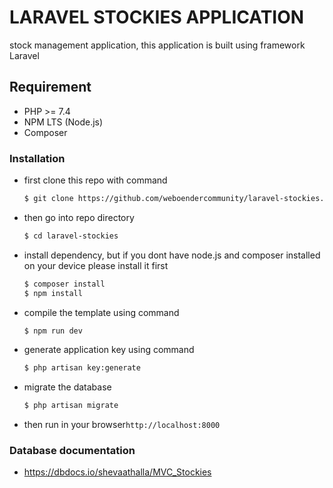 # LARAVEL STOCKIES APPLICATION
stock management application, this application is built using framework Laravel

## Requirement
- PHP >= 7.4
- NPM LTS (Node.js)
- Composer

### Installation
- first clone this repo with command
  ``` bash
  $ git clone https://github.com/weboendercommunity/laravel-stockies.git
  ```

- then go into repo directory
  ``` bash
  $ cd laravel-stockies  
  ```

- install dependency, but if you dont have node.js and composer installed on your device please install it first
  ``` bash
  $ composer install
  $ npm install
  ```
- compile the template using command
  ``` bash
  $ npm run dev  
  ```

- generate application key using command
  ``` bash
  $ php artisan key:generate
  ```

- migrate the  database
  ``` bash
  $ php artisan migrate
  ```

- then run in your browser`http://localhost:8000`

### Database documentation
- https://dbdocs.io/shevaathalla/MVC_Stockies